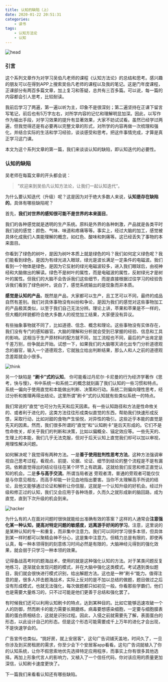 ```yaml
---
title: 认知的缺陷（上）
date: 2020-01-22 20:51:31
categories:
    - 读书
tags:
    - 认知方法论
    - 认知
---
```

![head](abstract-1.jpg)
### 引言
这个系列文章作为对学习吴伯凡老师的课程《认知方法论》的总结和思考。感兴趣的朋友可以在得到APP上搜索吴伯凡老师的课程以及我的笔记。这是门年度课程，正课部分有两百多篇文章，加上复习和答疑，总共有三百多篇。可以说，每一篇的内容都会引人思考，比较耐读。

我前后学习了两遍，第一遍以听为主，印象不是很深刻；第二遍坚持在正课下留言写笔记，前后也有5万字左右，对所学内容的记忆和理解明显加深。因此，以写作作为输出手段，对学习效果的提升有显著效果，大家不妨试试看。虽然已经学过两遍，但我觉得还是有必要再以完整文章的形式，对所学的内容再做一次梳理和强化，并结合实际的生活和学习经验，谈谈感受和思考。把这件事情完成，才算是真正学习这门课。

本文为这个系列文章的第一篇，我们来谈谈认知的缺陷，即认知迭代的必要性。

### 认知的缺陷

吴老师在每篇文章的开头都会说：
>”欢迎来到吴伯凡认知方法论，让我们一起认知迭代“。

为什么要认知迭代（升级）呢？这是因为对于绝大多数人来说，**认知是存在缺陷的**。具体有哪些缺陷呢？
<!--more-->
首先，**我们对世界的感知很可能不是世界的本来面目**。

我们的各种感觉就是透明的生产系统。原料是外界的各种刺激，产品就是各类平时我们说的感觉：颜色、气味、味道和疼痛等等。事实上，经过大脑的加工，感觉被具体化成我们人类能理解的概念，如红色、酸味和刺痛等。这已经丢失了事物的本来面目。

你看到了绿色的树叶，是因为树叶本质上就是绿色的吗？我们如何定义绿色呢？我们能看到绿色，是因为有绿光进入眼球，绿光是波长满足一定条件的电磁波。我们看到一个物体是绿色，是因为它反射的绿光电磁波较多，进入我们眼球后，由视神经和大脑做出的解读。绿色不是树叶的属性，而是电磁波的属性，反射绿光才是树叶的属性。但我们的大脑不会告诉我们这些细节，而是直接根据过往学习的经验告诉我们看到了绿色树叶。说白了，感觉系统输出的是现象而非本质。

**感觉是认知的产品**，既然是产品，大家都可以生产，且工艺可以不同，最终的成品自然有差别。我们对具体事物没有纠纷和争论，是因为我们的感觉对这些事物加工的产品极其类似，以至于我们自己无法分辨。理论上讲，苹果和苹果是不一样的，但大概的样貌都符合绝大多数人的视觉加工结果，大家便没有异议。

有些抽象事物就不同了，比如道德、信念、概念和理论。这些事物没有实体存在，我们没有专门的感知器官。大脑的理解和分析就会受到已掌握的经验、信息和工具的影响。这相当于生产原材料的配方就不同，加工流程也不同，最后的产出肯定是千差万别，纷争就此开始。试想一下，如果我们的大脑哪天进化出专门分析道德观念的器官，输入一个道德观念，它就独立给出判断结果，那么人和人之前的道德观念差距就会小很多。

![think](thinking.jpg)

另一个缺陷是 **“刷卡”式的认知**。
你可能看过丹尼尔·卡尼曼的行为经济学著作《思考，快与慢》，书中系统一和系统二的概念就刻画了我们认知的一些习惯和特点。系统一偏向于使用直觉和本能做出判断、决策和行动。系统二则偏向理性思考，经过分析和推理再得出结论。这里所谓”刷卡“式的认知就有些类似系统一的特点。

我们常说的”直觉“也可分为先天和后天因素。有一些认知路径和方法是性命攸关的、或者利于进化的，这类方法往往形成类似直觉的东西，帮助我们快速形成反馈，采取行动，比如对甜的食物产生愉悦，对异性的吸引。这些近乎本能的直觉是先天的因素。然而，我们很多所谓的“直觉”和“认知刷卡”是后天形成的。它们不是性命攸关，却关乎我们的判断和决策，比如以偏概全、锚定效应等。一些先天的、生理上的本能，我们几乎无法克服，但对于后天认知上直觉我们却可以加以审视，用理性解决问题。

如何解决呢？我觉得有两种方法。一是**善于使用批判性思考方法**。这种方法强调审视自己思考过程，看观点、前提、论据、论证、细节到结论的整个流程是不是有漏洞。依赖直觉得出的结论往往在某个环节上有疏漏，这就给我们反思和修正直觉认知的机会。二是**多与高手交流**。所谓当局者迷 旁观者清，普通的旁观者可能仅仅是与你意见相左，而高手却能一针见血地指出要害。当你不太理解高手所说的结论，且他又能够通过论证和解析让你信服，这就是一个认知升级的好机会。经过升级和修正过的认知，我们又会应用于各种场景，久而久之就形成新的脑回路，成为直觉，直到下次升级的机会到来。

![hacker](hacker.png)

为什么有的人在面对问题时很快就能给出准确有效的答案？这样的人通常会**注意强化某一种认知，提高对特定问题的敏感度，远离游手好闲的学习**。注意，这里说的是某种认知的专一和重复，而非集中注意力。我们可以同时学习很多本领，但具体到某一样时都可以聚精会神不分心，这是集中注意力。但精力总是有限的，即使再认真，每一种本领得到的刻意练习时间必然是有限的，大脑神经元得到的强化效果，就会弱于只学习一种本领的效果。

记得备战高考时的题海战术，使用的就是这种强化认知的方法。对于某类问题反复地练习，逐渐就会发现问题的模式，并在大脑中强化这类模式。考试遇到类似题目，我们就会很快进行模式识别，给出解题方法。这也是一种”刷卡“能力。值得注意的是，很多人抨击题海战术，实际上反对的是不加以总结的做题，题目做过之后没有形成模式，也就无法强化，每次做题都只如初见一般。你看那些学霸们，他们也是需要大量练习的，只不过可能是他们更善于总结和强化罢了。

有时候我们还可以利用认知刷卡的特点，达到某种目的。比如它能够迅速攻破一个人的防御，然而刷卡的能力需要长期磨练。病毒要想感染细胞，一定要与细胞膜表面的蛋白质相结合，这就是识别过程。因此，入侵之前就需要先了解，表面蛋白的形态，以此设计自己的形态。但是这个形态可能需要成千上万年的进化才会出现，不是快速学会的。

广告宣传也类似。“挑好房，就上安居客“，这句广告词铺天盖地，时间久了，一旦你涉及到买房租房的需求，你至少会下个安居客app看看。这句广告词就植入了你的认知系统，让你不假思索地优先选择特定应用程序，而事实上你有很多其他选择。再加上形象代言人的影响力，又植入了一个信任代码，你对该应用的质量更加深信，认知刷卡速度更快了。

下一篇我们来看看认知还有哪些缺陷。